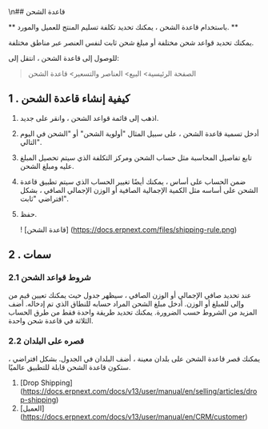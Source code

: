 \n## قاعدة الشحن

** باستخدام قاعدة الشحن ، يمكنك تحديد تكلفة تسليم المنتج للعميل والمورد. **

يمكنك تحديد قواعد شحن مختلفة أو مبلغ شحن ثابت لنفس العنصر عبر مناطق مختلفة.

للوصول إلى قاعدة الشحن ، انتقل إلى:

> الصفحة الرئيسية> البيع> العناصر والتسعير> قاعدة الشحن

## 1 \. كيفية إنشاء قاعدة الشحن

1. اذهب إلى قائمة قواعد الشحن ، وانقر على جديد.
2. أدخل تسمية قاعدة الشحن ، على سبيل المثال "أولوية الشحن" أو "الشحن في اليوم التالي".
3. تابع تفاصيل المحاسبة مثل حساب الشحن ومركز التكلفة الذي سيتم تحصيل المبلغ عليه ومبلغ الشحن.
4. ضمن الحساب على أساس ، يمكنك أيضًا تغيير الحساب الذي سيتم تطبيق قاعدة الشحن على أساسه مثل الكمية الإجمالية الصافية أو الوزن الإجمالي الصافي ، بشكل افتراضي "ثابت".
5. حفظ.
    
    ! [قاعدة الشحن] (https://docs.erpnext.com/files/shipping-rule.png)
    

## 2 \. سمات

### 2.1 شروط قواعد الشحن

عند تحديد صافي الإجمالي أو الوزن الصافي ، سيظهر جدول حيث يمكنك تعيين قيم من وإلى للمبلغ أو الوزن. أدخل مبلغ الشحن المراد حسابه للنطاق الذي تم إدخاله. أضف المزيد من الشروط حسب الضرورة. يمكنك تحديد طريقة واحدة فقط من طرق الحساب الثلاثة في قاعدة شحن واحدة.

### 2.2 قصره على البلدان

يمكنك قصر قاعدة الشحن على بلدان معينة ، أضف البلدان في الجدول. بشكل افتراضي ، ستكون قاعدة الشحن قابلة للتطبيق عالميًا.

1. [Drop Shipping] (https://docs.erpnext.com/docs/v13/user/manual/en/selling/articles/drop-shipping)
2. [العميل] (https://docs.erpnext.com/docs/v13/user/manual/en/CRM/customer)